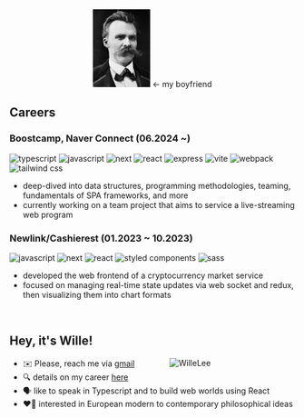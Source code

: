 
<div align="center">
<img style="width: 20%;" src="https://github.com/WilleLee/docs/blob/main/assets/Nietzsche%20187a.jpg?raw=true" />
  &larr; my boyfriend
</div>

## Careers

### Boostcamp, Naver Connect (06.2024 ~)

![typescript](https://img.shields.io/badge/TypeScript-3178C6?style=flat-square&logo=TypeScript&logoColor=FFFFFF)
![javascript](https://img.shields.io/badge/JavaScript-F7DF1E?style=flat-square&logo=JavaScript&logoColor=000000)
![next](https://img.shields.io/badge/Next-000000?style=flat-square&logo=Next.js&logoColor=FFFFFF)
![react](https://img.shields.io/badge/React-61DAFB?style=flat-square&logo=React&logoColor=000000)
![express](https://img.shields.io/badge/Express-000000?style=flat-square&logo=Express&logoColor=FFFFFF)
![vite](https://img.shields.io/badge/Vite-646CFF?style=flat-square&logo=Vite&logoColor=FFFFFF)
![webpack](https://img.shields.io/badge/Webpack-8DD6F9?style=flat-square&logo=Webpack&logoColor=000000)
![tailwind css](https://img.shields.io/badge/TailwindCSS-06B6D4?style=flat-square&logo=tailwindcss&logoColor=FFFFFF)

- deep-dived into data structures, programming methodologies, teaming, fundamentals of SPA frameworks, and more
- currently working on a team project that aims to service a live-streaming web program

### Newlink/Cashierest (01.2023 ~ 10.2023)

![javascript](https://img.shields.io/badge/JavaScript-F7DF1E?style=flat-square&logo=JavaScript&logoColor=000000)
![next](https://img.shields.io/badge/Next-000000?style=flat-square&logo=Next.js&logoColor=FFFFFF)
![react](https://img.shields.io/badge/React-61DAFB?style=flat-square&logo=React&logoColor=000000)
![styled components](https://img.shields.io/badge/StyledComponents-DB7093?style=flat-square&logo=StyledComponents&logoColor=FFFFFF)
![sass](https://img.shields.io/badge/SCSS-CC6699?style=flat-square&logo=Sass&logoColor=FFFFFF)

- developed the web frontend of a cryptocurrency market service
- focused on managing real-time state updates via web socket and redux, then visualizing them into chart formats

<br>

<!--
next
![next](https://img.shields.io/badge/Next-000000?style=flat-square&logo=Next.js&logoColor=FFFFFF)
react
![react](https://img.shields.io/badge/React-61DAFB?style=flat-square&logo=React&logoColor=000000)
css
![css](https://img.shields.io/badge/CSS-1572B6?style=flat-square&logo=CSS3&logoColor=FFFFFF)
javascript
![javascript](https://img.shields.io/badge/JavaScript-F7DF1E?style=flat-square&logo=JavaScript&logoColor=000000)
typescript
![typescript](https://img.shields.io/badge/TypeScript-3178C6?style=flat-square&logo=TypeScript&logoColor=FFFFFF)
@emotion
![emotion](https://img.shields.io/badge/@emotion-DB7093?style=flat-square&logoColor=FFFFFF)
vite
![vite](https://img.shields.io/badge/Vite-646CFF?style=flat-square&logo=Vite&logoColor=FFFFFF)
MongoDB
![mongo database](https://img.shields.io/badge/MongoDB-47A248?style=flat-square&logo=MongoDB&logoColor=FFFFFF)
recoil
![recoil](https://img.shields.io/badge/Recoil-3578E5?style=flat-square&logo=Recoil&logoColor=FFFFFF)
zustand
![zustand](https://img.shields.io/badge/Zustand-453F39?style=flat-square&logoColor=FFFFFF)
swr
![swr](https://img.shields.io/badge/SWR-000000?style=flat-square&logo=SWR&logoColor=FFFFFF)
vitest
![vitest](https://img.shields.io/badge/Vitest-6E9F18?style=flat-square&logo=Vitest&logoColor=FFFFFF)
vercel
![vercel](https://img.shields.io/badge/Vercel-000000?style=flat-square&logo=Vercel&logoColor=FFFFFF)
github actions
![github actions](https://img.shields.io/badge/Actions-2088FF?style=flat-square&logo=githubactions&logoColor=FFFFFF)
tailwind css
![tailwind css](https://img.shields.io/badge/TailwindCSS-06B6D4?style=flat-square&logo=tailwindcss&logoColor=FFFFFF)

#2088FF

-->

<!--
---

### What I use

Languages | Speciality
|---|---|
![a](https://img.shields.io/badge/JavaScript-F7DF1E?style=flat-square&logo=JavaScript&logoColor=000000) ![b](https://img.shields.io/badge/TypeScript-3178C6?style=flat-square&logo=TypeScript&logoColor=FFFFFF) ![c](https://img.shields.io/badge/SCSS-CC6699?style=flat-square&logo=Sass&logoColor=FFFFFF) | ![a](https://img.shields.io/badge/React.js-61DAFB?style=flat-square&logo=React&logoColor=000000) ![b](https://img.shields.io/badge/Next.js-000000?style=flat-square&logo=Next.js&logoColor=FFFFFF) 

-->

<h2 align="left">Hey, it's Wille!</h2>

<img align="right" style="width: 44%; display: inline-block;" src="https://github-readme-stats.vercel.app/api/top-langs?username=WilleLee&show_icons=true&locale=en&layout=compact&theme=onedark" alt="WilleLee" />

<ul align="left">
  <li>✉️ Please, reach me via <a href="mailto:1992season@gmail.com" target="_blank">gmail</a></li>
  <li>🔍 details on my career <a href="https://www.linkedin.com/in/inpyo-lee-24b9aa292/" target="_blank">here</a></li>
  <li>🗣️ like to speak in Typescript and to build web worlds using React</li>
  <li>❤️‍🔥 interested in European modern to contemporary philosophical ideas</li>
</ul>



<!--
<a href="https://www.instagram.com/wille_lee_reactive/" target="_blank"><img src="https://img.shields.io/badge/Instagram-E4405F?style=flat-square&logo=Instagram&logoColor=FFFFFF"/></a>
-->
<!--
<a href="mailto:1992season@gmail.com" target="_blank"><img src="https://img.shields.io/badge/1992season@gmail.com-EA4335?style=flat-square&logo=Gmail&logoColor=FFFFFF"/></a>
<a href="https://www.instagram.com/wille_lee_reactive/" target="_blank"><img src="https://img.shields.io/badge/LinkedIn-0A66C2?style=flat-square&logo=LinkedIn&logoColor=FFFFFF"/></a>
-->
<!--
<a href="https://github.com/WilleLee" target="_blank"><img src="https://img.shields.io/badge/GitHub-181717?style=flat-square&logo=GitHub&logoColor=FFFFFF"/></a>
<a href="https://medium.com/@1992season" target="_blank"><img src="https://img.shields.io/badge/Medium-000000?style=flat-square&logo=Medium&logoColor=FFFFFF"/></a>
-->

<!--
---


![Anurag's GitHub stats](https://github-readme-stats.vercel.app/api?username=WilleLee&show_icons=true&theme=dark)
-->

